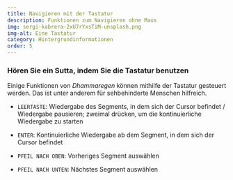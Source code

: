 ```yaml
---
title: Navigieren mit der Tastatur
description: Funktionen zum Navigieren ohne Maus
img: sergi-kabrera-2xU7rYxsTiM-unsplash.png
img-alt: Eine Tastatur
category: Hintergrundinformationen
order: 5
---
```


### Hören Sie ein Sutta, indem Sie die Tastatur benutzen
Einige Funktionen von *Dhammaregen* können mithilfe der Tastatur gesteuert werden. Das ist unter anderem für sehbehinderte Menschen hilfreich.
- `LEERTASTE`: Wiedergabe des Segments, in dem sich der Cursor befindet / Wiedergabe pausieren; zweimal drücken, um die kontinuierliche Wiedergabe zu starten

- `ENTER`: Kontinuierliche Wiedergabe ab dem Segment, in dem sich der Cursor befindet
- `PFEIL NACH OBEN`: Vorheriges Segment auswählen
- `PFEIL NACH UNTEN`: Nächstes Segment auswählen
